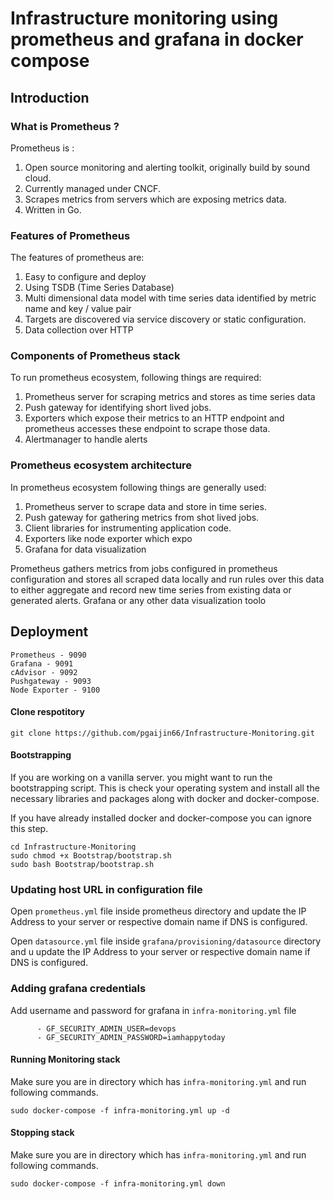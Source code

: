 # Infrastructure monitoring using prometheus and grafana in docker compose

## Introduction

### What is Prometheus ?

Prometheus is : <br>

1. Open source monitoring and alerting toolkit, originally build by sound cloud.
2. Currently managed under CNCF.
3. Scrapes metrics from servers which are exposing metrics data.
4. Written in Go.

### Features of Prometheus

The features of prometheus are:
1. Easy to configure and deploy
2. Using TSDB (Time Series Database)
3. Multi dimensional data model with time series data identified by metric name and key / value pair
4. Targets are discovered via service discovery or static configuration.
5. Data collection over HTTP

### Components of Prometheus stack

To run prometheus ecosystem, following things are required:
1. Prometheus server for scraping metrics and stores as time series data
2. Push gateway for identifying short lived jobs.
3. Exporters which expose their metrics to an HTTP endpoint and prometheus accesses these endpoint to scrape those data.
3. Alertmanager to handle alerts

### Prometheus ecosystem architecture

In prometheus ecosystem following things are generally used:
1. Prometheus server to scrape data and store in time series.
2. Push gateway for gathering metrics from shot lived jobs.
3. Client libraries for instrumenting application code.
4. Exporters like node exporter which expo
5. Grafana for data visualization

Prometheus gathers metrics from jobs configured in prometheus configuration and stores all scraped data locally and run rules over this data to either aggregate and record new time series from existing data or generated alerts. Grafana or any other data visualization toolo 

## Deployment
```
Prometheus - 9090
Grafana - 9091
cAdvisor - 9092
Pushgateway - 9093
Node Exporter - 9100
```


#### Clone respotitory

```
git clone https://github.com/pgaijin66/Infrastructure-Monitoring.git
```

#### Bootstrapping

If you are working on a vanilla server. you might want to run the bootstrapping script. This is check your operating system and install all the necessary libraries and packages along with docker and docker-compose.

If you have already installed docker and docker-compose you can ignore this step.
```
cd Infrastructure-Monitoring
sudo chmod +x Bootstrap/bootstrap.sh
sudo bash Bootstrap/bootstrap.sh
```

### Updating host URL in configuration file

Open <code>prometheus.yml</code> file inside prometheus directory and update the IP Address to your server or respective domain name if DNS is configured.

Open <code>datasource.yml</code> file inside ```grafana/provisioning/datasource``` directory and u update the IP Address to your server or respective domain name if DNS is configured.

### Adding grafana credentials

Add username and password for grafana in <code>infra-monitoring.yml</code> file
```
      - GF_SECURITY_ADMIN_USER=devops
      - GF_SECURITY_ADMIN_PASSWORD=iamhappytoday
```

#### Running Monitoring stack

Make sure you are in directory which has <code>infra-monitoring.yml</code> and run following commands.
```
sudo docker-compose -f infra-monitoring.yml up -d
```

#### Stopping stack

Make sure you are in directory which has <code>infra-monitoring.yml</code> and run following commands.
```
sudo docker-compose -f infra-monitoring.yml down
```